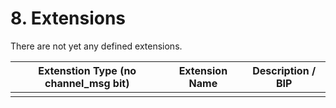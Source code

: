 # 8. Extensions

There are not yet any defined extensions.

| Extenstion Type (no channel_msg bit) | Extension Name | Description / BIP |
| ------------------------------------ | -------------- | ----------------- |
|                                      |                |                   |
